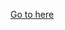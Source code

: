 [Go to here](https://github.com/blazexnz/blazexnz.github.io/blob/main/binary-memory-training/README.md)
